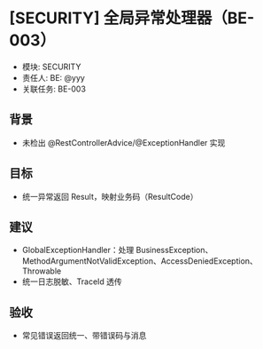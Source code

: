 # [SECURITY] 全局异常处理器（BE-003）

- 模块: SECURITY
- 责任人: BE: @yyy
- 关联任务: BE-003

## 背景
- 未检出 @RestControllerAdvice/@ExceptionHandler 实现

## 目标
- 统一异常返回 Result<Void>，映射业务码（ResultCode）

## 建议
- GlobalExceptionHandler：处理 BusinessException、MethodArgumentNotValidException、AccessDeniedException、Throwable
- 统一日志脱敏、TraceId 透传

## 验收
- 常见错误返回统一、带错误码与消息
